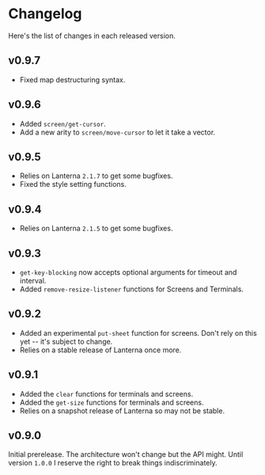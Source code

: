 Changelog
=========

Here's the list of changes in each released version.

v0.9.7
------

* Fixed map destructuring syntax.

v0.9.6
------

* Added `screen/get-cursor`.
* Add a new arity to `screen/move-cursor` to let it take a vector.

v0.9.5
------

* Relies on Lanterna `2.1.7` to get some bugfixes.
* Fixed the style setting functions.

v0.9.4
------

* Relies on Lanterna `2.1.5` to get some bugfixes.

v0.9.3
------

* `get-key-blocking` now accepts optional arguments for timeout and interval.
* Added `remove-resize-listener` functions for Screens and Terminals.

v0.9.2
------

* Added an experimental `put-sheet` function for screens.  Don't rely on this
  yet -- it's subject to change.
* Relies on a stable release of Lanterna once more.

v0.9.1
------

* Added the `clear` functions for terminals and screens.
* Added the `get-size` functions for terminals and screens.
* Relies on a snapshot release of Lanterna so may not be stable.

v0.9.0
------

Initial prerelease.  The architecture won't change but the API might.  Until
version `1.0.0` I reserve the right to break things indiscriminately.

